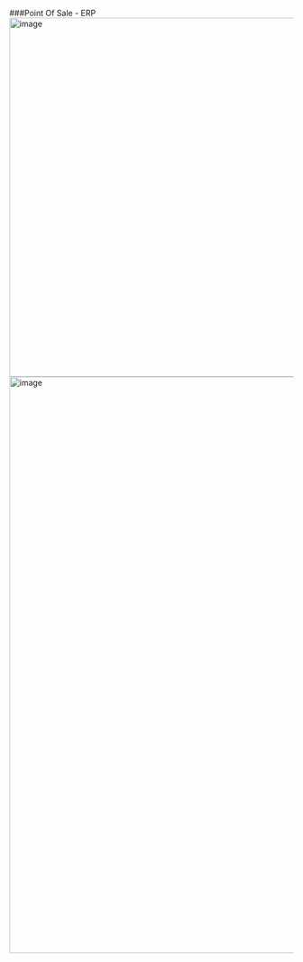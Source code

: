 ###Point Of Sale - ERP
<img width="735" height="637" alt="image" src="https://github.com/user-attachments/assets/e09024f7-4009-44cb-98f5-5e3883c7f20e" />
<img width="1905" height="1023" alt="image" src="https://github.com/user-attachments/assets/df4e1c43-2626-464c-97b6-ea778405ac06" />

